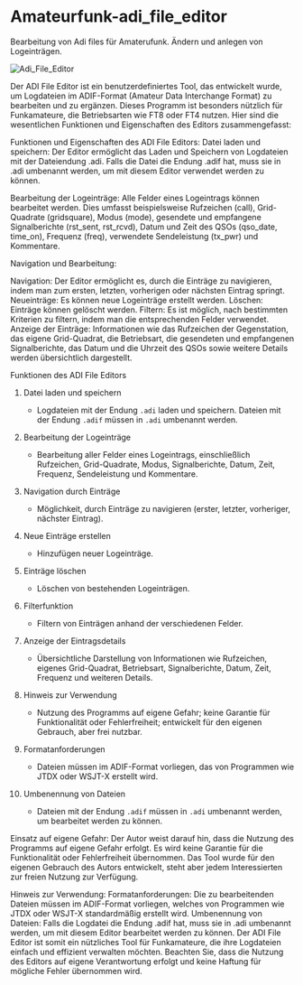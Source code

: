 # Amateurfunk-adi_file_editor
Bearbeitung von Adi files für Amaterufunk. Ändern und anlegen von Logeinträgen.

![Adi_File_Editor](https://github.com/benrun007/Amateurfunk-adi_file_editor/assets/174305744/1f9df540-2701-4fcf-827f-aa920a0ceb1b)

Der ADI File Editor ist ein benutzerdefiniertes Tool, das entwickelt wurde, um Logdateien im ADIF-Format (Amateur Data Interchange Format) zu bearbeiten und zu ergänzen. Dieses Programm ist besonders nützlich für Funkamateure, die Betriebsarten wie FT8 oder FT4 nutzen. Hier sind die wesentlichen Funktionen und Eigenschaften des Editors zusammengefasst:

Funktionen und Eigenschaften des ADI File Editors:
Datei laden und speichern: Der Editor ermöglicht das Laden und Speichern von Logdateien mit der Dateiendung .adi. Falls die Datei die Endung .adif hat, muss sie in .adi umbenannt werden, um mit diesem Editor verwendet werden zu können.

Bearbeitung der Logeinträge: Alle Felder eines Logeintrags können bearbeitet werden. Dies umfasst beispielsweise Rufzeichen (call), Grid-Quadrate (gridsquare), Modus (mode), gesendete und empfangene Signalberichte (rst_sent, rst_rcvd), Datum und Zeit des QSOs (qso_date, time_on), Frequenz (freq), verwendete Sendeleistung (tx_pwr) und Kommentare.

Navigation und Bearbeitung:

Navigation: Der Editor ermöglicht es, durch die Einträge zu navigieren, indem man zum ersten, letzten, vorherigen oder nächsten Eintrag springt.
Neueinträge: Es können neue Logeinträge erstellt werden.
Löschen: Einträge können gelöscht werden.
Filtern: Es ist möglich, nach bestimmten Kriterien zu filtern, indem man die entsprechenden Felder verwendet.
Anzeige der Einträge: Informationen wie das Rufzeichen der Gegenstation, das eigene Grid-Quadrat, die Betriebsart, die gesendeten und empfangenen Signalberichte, das Datum und die Uhrzeit des QSOs sowie weitere Details werden übersichtlich dargestellt.

Funktionen des ADI File Editors

1. Datei laden und speichern
   - Logdateien mit der Endung `.adi` laden und speichern. Dateien mit der Endung `.adif` müssen in `.adi` umbenannt werden.

2. Bearbeitung der Logeinträge
   - Bearbeitung aller Felder eines Logeintrags, einschließlich Rufzeichen, Grid-Quadrate, Modus, Signalberichte, Datum, Zeit, Frequenz, Sendeleistung und Kommentare.

3. Navigation durch Einträge
   - Möglichkeit, durch Einträge zu navigieren (erster, letzter, vorheriger, nächster Eintrag).

4. Neue Einträge erstellen
   - Hinzufügen neuer Logeinträge.

5. Einträge löschen
   - Löschen von bestehenden Logeinträgen.

6. Filterfunktion
   - Filtern von Einträgen anhand der verschiedenen Felder.

7. Anzeige der Eintragsdetails
   - Übersichtliche Darstellung von Informationen wie Rufzeichen, eigenes Grid-Quadrat, Betriebsart, Signalberichte, Datum, Zeit, Frequenz und weiteren Details.

8. Hinweis zur Verwendung
   - Nutzung des Programms auf eigene Gefahr; keine Garantie für Funktionalität oder Fehlerfreiheit; entwickelt für den eigenen Gebrauch, aber frei nutzbar.

9. Formatanforderungen
   - Dateien müssen im ADIF-Format vorliegen, das von Programmen wie JTDX oder WSJT-X erstellt wird.

10. Umbenennung von Dateien
    - Dateien mit der Endung `.adif` müssen in `.adi` umbenannt werden, um bearbeitet werden zu können.


Einsatz auf eigene Gefahr: Der Autor weist darauf hin, dass die Nutzung des Programms auf eigene Gefahr erfolgt. Es wird keine Garantie für die Funktionalität oder Fehlerfreiheit übernommen. Das Tool wurde für den eigenen Gebrauch des Autors entwickelt, steht aber jedem Interessierten zur freien Nutzung zur Verfügung.

Hinweis zur Verwendung:
Formatanforderungen: Die zu bearbeitenden Dateien müssen im ADIF-Format vorliegen, welches von Programmen wie JTDX oder WSJT-X standardmäßig erstellt wird.
Umbenennung von Dateien: Falls die Logdatei die Endung .adif hat, muss sie in .adi umbenannt werden, um mit diesem Editor bearbeitet werden zu können.
Der ADI File Editor ist somit ein nützliches Tool für Funkamateure, die ihre Logdateien einfach und effizient verwalten möchten. Beachten Sie, dass die Nutzung des Editors auf eigene Verantwortung erfolgt und keine Haftung für mögliche Fehler übernommen wird.
